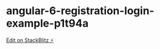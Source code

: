 # angular-6-registration-login-example-p1t94a

[Edit on StackBlitz ⚡️](https://stackblitz.com/edit/angular-6-registration-login-example-p1t94a)